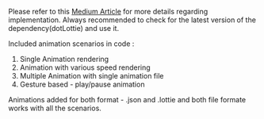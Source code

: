 Please refer to this [Medium Article](https://medium.com/@dhruva.bhatt.dev/dotlottie-with-jetpack-compose-83e7c6c3756e) for more details regarding implementation.
Always recommended to check for the latest version of the dependency(dotLottie) and use it.

Included animation scenarios in code : 

1) Single Animation rendering
2) Animation with various speed rendering
3) Multiple Animation with single animation file
4) Gesture based - play/pause animation

Animations added for both format - .json and .lottie and both file formate works with all the scenarios. 



